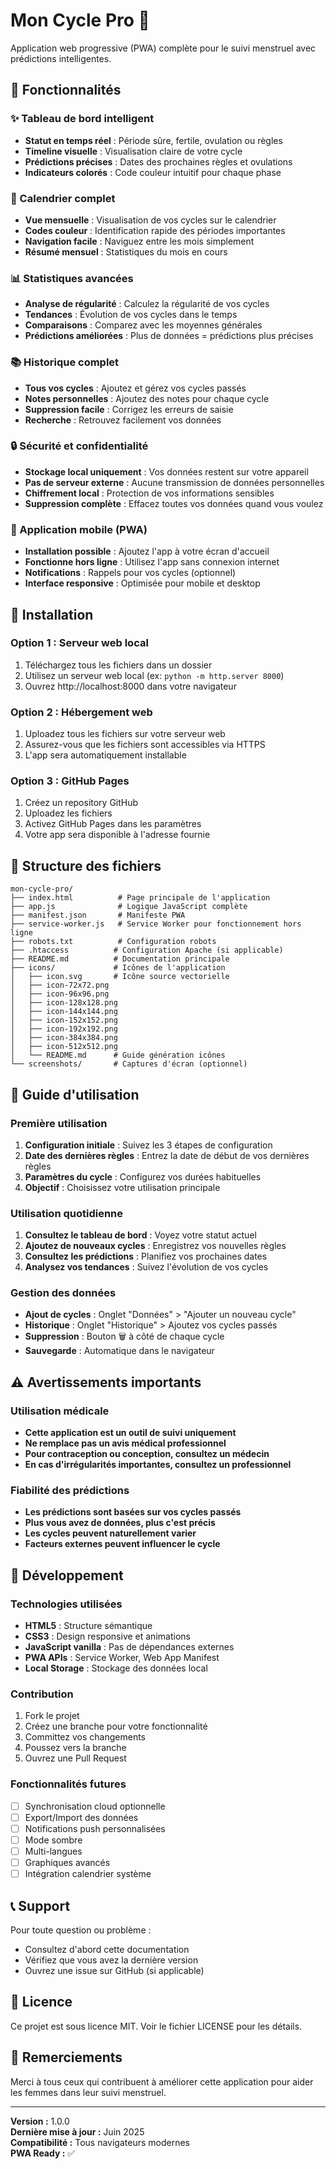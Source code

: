 # Mon Cycle Pro 🌸

Application web progressive (PWA) complète pour le suivi menstruel avec prédictions intelligentes.

## 🚀 Fonctionnalités

### ✨ Tableau de bord intelligent
- **Statut en temps réel** : Période sûre, fertile, ovulation ou règles
- **Timeline visuelle** : Visualisation claire de votre cycle
- **Prédictions précises** : Dates des prochaines règles et ovulations
- **Indicateurs colorés** : Code couleur intuitif pour chaque phase

### 📅 Calendrier complet
- **Vue mensuelle** : Visualisation de vos cycles sur le calendrier
- **Codes couleur** : Identification rapide des périodes importantes
- **Navigation facile** : Naviguez entre les mois simplement
- **Résumé mensuel** : Statistiques du mois en cours

### 📊 Statistiques avancées
- **Analyse de régularité** : Calculez la régularité de vos cycles
- **Tendances** : Évolution de vos cycles dans le temps
- **Comparaisons** : Comparez avec les moyennes générales
- **Prédictions améliorées** : Plus de données = prédictions plus précises

### 📚 Historique complet
- **Tous vos cycles** : Ajoutez et gérez vos cycles passés
- **Notes personnelles** : Ajoutez des notes pour chaque cycle
- **Suppression facile** : Corrigez les erreurs de saisie
- **Recherche** : Retrouvez facilement vos données

### 🔒 Sécurité et confidentialité
- **Stockage local uniquement** : Vos données restent sur votre appareil
- **Pas de serveur externe** : Aucune transmission de données personnelles
- **Chiffrement local** : Protection de vos informations sensibles
- **Suppression complète** : Effacez toutes vos données quand vous voulez

### 📱 Application mobile (PWA)
- **Installation possible** : Ajoutez l'app à votre écran d'accueil
- **Fonctionne hors ligne** : Utilisez l'app sans connexion internet
- **Notifications** : Rappels pour vos cycles (optionnel)
- **Interface responsive** : Optimisée pour mobile et desktop

## 🔧 Installation

### Option 1 : Serveur web local
1. Téléchargez tous les fichiers dans un dossier
2. Utilisez un serveur web local (ex: `python -m http.server 8000`)
3. Ouvrez http://localhost:8000 dans votre navigateur

### Option 2 : Hébergement web
1. Uploadez tous les fichiers sur votre serveur web
2. Assurez-vous que les fichiers sont accessibles via HTTPS
3. L'app sera automatiquement installable

### Option 3 : GitHub Pages
1. Créez un repository GitHub
2. Uploadez les fichiers
3. Activez GitHub Pages dans les paramètres
4. Votre app sera disponible à l'adresse fournie

## 📁 Structure des fichiers

```
mon-cycle-pro/
├── index.html          # Page principale de l'application
├── app.js              # Logique JavaScript complète
├── manifest.json       # Manifeste PWA
├── service-worker.js   # Service Worker pour fonctionnement hors ligne
├── robots.txt          # Configuration robots
├── .htaccess          # Configuration Apache (si applicable)
├── README.md          # Documentation principale
├── icons/             # Icônes de l'application
│   ├── icon.svg       # Icône source vectorielle
│   ├── icon-72x72.png
│   ├── icon-96x96.png
│   ├── icon-128x128.png
│   ├── icon-144x144.png
│   ├── icon-152x152.png
│   ├── icon-192x192.png
│   ├── icon-384x384.png
│   ├── icon-512x512.png
│   └── README.md      # Guide génération icônes
└── screenshots/       # Captures d'écran (optionnel)
```

## 🎯 Guide d'utilisation

### Première utilisation
1. **Configuration initiale** : Suivez les 3 étapes de configuration
2. **Date des dernières règles** : Entrez la date de début de vos dernières règles
3. **Paramètres du cycle** : Configurez vos durées habituelles
4. **Objectif** : Choisissez votre utilisation principale

### Utilisation quotidienne
1. **Consultez le tableau de bord** : Voyez votre statut actuel
2. **Ajoutez de nouveaux cycles** : Enregistrez vos nouvelles règles
3. **Consultez les prédictions** : Planifiez vos prochaines dates
4. **Analysez vos tendances** : Suivez l'évolution de vos cycles

### Gestion des données
- **Ajout de cycles** : Onglet "Données" > "Ajouter un nouveau cycle"
- **Historique** : Onglet "Historique" > Ajoutez vos cycles passés
- **Suppression** : Bouton 🗑️ à côté de chaque cycle
- **Sauvegarde** : Automatique dans le navigateur

## ⚠️ Avertissements importants

### Utilisation médicale
- **Cette application est un outil de suivi uniquement**
- **Ne remplace pas un avis médical professionnel**
- **Pour contraception ou conception, consultez un médecin**
- **En cas d'irrégularités importantes, consultez un professionnel**

### Fiabilité des prédictions
- **Les prédictions sont basées sur vos cycles passés**
- **Plus vous avez de données, plus c'est précis**
- **Les cycles peuvent naturellement varier**
- **Facteurs externes peuvent influencer le cycle**

## 🔧 Développement

### Technologies utilisées
- **HTML5** : Structure sémantique
- **CSS3** : Design responsive et animations
- **JavaScript vanilla** : Pas de dépendances externes
- **PWA APIs** : Service Worker, Web App Manifest
- **Local Storage** : Stockage des données local

### Contribution
1. Fork le projet
2. Créez une branche pour votre fonctionnalité
3. Committez vos changements
4. Poussez vers la branche
5. Ouvrez une Pull Request

### Fonctionnalités futures
- [ ] Synchronisation cloud optionnelle
- [ ] Export/Import des données
- [ ] Notifications push personnalisées
- [ ] Mode sombre
- [ ] Multi-langues
- [ ] Graphiques avancés
- [ ] Intégration calendrier système

## 📞 Support

Pour toute question ou problème :
- Consultez d'abord cette documentation
- Vérifiez que vous avez la dernière version
- Ouvrez une issue sur GitHub (si applicable)

## 📄 Licence

Ce projet est sous licence MIT. Voir le fichier LICENSE pour les détails.

## 🙏 Remerciements

Merci à tous ceux qui contribuent à améliorer cette application pour aider les femmes dans leur suivi menstruel.

---

**Version :** 1.0.0  
**Dernière mise à jour :** Juin 2025  
**Compatibilité :** Tous navigateurs modernes  
**PWA Ready :** ✅